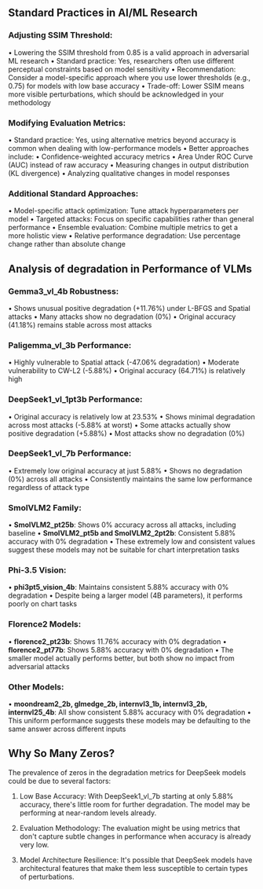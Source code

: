 ## Standard Practices in AI/ML Research

### Adjusting SSIM Threshold:
   • Lowering the SSIM threshold from 0.85 is a valid approach in adversarial ML research
   • Standard practice: Yes, researchers often use different perceptual constraints based on model sensitivity
   • Recommendation: Consider a model-specific approach where you use lower thresholds (e.g., 0.75) for models with low
base accuracy
   • Trade-off: Lower SSIM means more visible perturbations, which should be acknowledged in your methodology

### Modifying Evaluation Metrics:
   • Standard practice: Yes, using alternative metrics beyond accuracy is common when dealing with low-performance 
models
   • Better approaches include:
     • Confidence-weighted accuracy metrics
     • Area Under ROC Curve (AUC) instead of raw accuracy
     • Measuring changes in output distribution (KL divergence)
     • Analyzing qualitative changes in model responses

### Additional Standard Approaches:
   • Model-specific attack optimization: Tune attack hyperparameters per model
   • Targeted attacks: Focus on specific capabilities rather than general performance
   • Ensemble evaluation: Combine multiple metrics to get a more holistic view
   • Relative performance degradation: Use percentage change rather than absolute change

## Analysis of degradation in Performance of VLMs


### Gemma3_vl_4b Robustness:
   • Shows unusual positive degradation (+11.76%) under L-BFGS and Spatial attacks
   • Many attacks show no degradation (0%)
   • Original accuracy (41.18%) remains stable across most attacks

### Paligemma_vl_3b Performance:
   • Highly vulnerable to Spatial attack (-47.06% degradation)
   • Moderate vulnerability to CW-L2 (-5.88%)
   • Original accuracy (64.71%) is relatively high

### DeepSeek1_vl_1pt3b Performance:
   • Original accuracy is relatively low at 23.53%
   • Shows minimal degradation across most attacks (-5.88% at worst)
   • Some attacks actually show positive degradation (+5.88%)
   • Most attacks show no degradation (0%)

### DeepSeek1_vl_7b Performance:
   • Extremely low original accuracy at just 5.88%
   • Shows no degradation (0%) across all attacks
   • Consistently maintains the same low performance regardless of attack type

### SmolVLM2 Family:
• **SmolVLM2_pt25b**: Shows 0% accuracy across all attacks, including baseline
• **SmolVLM2_pt5b and SmolVLM2_2pt2b**: Consistent 5.88% accuracy with 0% degradation
• These extremely low and consistent values suggest these models may not be suitable for chart interpretation tasks

### Phi-3.5 Vision:
• **phi3pt5_vision_4b**: Maintains consistent 5.88% accuracy with 0% degradation
• Despite being a larger model (4B parameters), it performs poorly on chart tasks

### Florence2 Models:
• **florence2_pt23b**: Shows 11.76% accuracy with 0% degradation
• **florence2_pt77b**: Shows 5.88% accuracy with 0% degradation
• The smaller model actually performs better, but both show no impact from adversarial attacks

### Other Models:
• **moondream2_2b, glmedge_2b, internvl3_1b, internvl3_2b, internvl25_4b**: All show consistent 5.88% accuracy with 0% 
degradation
• This uniform performance suggests these models may be defaulting to the same answer across different inputs

## Why So Many Zeros?

The prevalence of zeros in the degradation metrics for DeepSeek models could be due to several factors:

1. Low Base Accuracy: With DeepSeek1_vl_7b starting at only 5.88% accuracy, there's little room for further degradation.
The model may be performing at near-random levels already.

2. Evaluation Methodology: The evaluation might be using metrics that don't capture subtle changes in performance when 
accuracy is already very low.

3. Model Architecture Resilience: It's possible that DeepSeek models have architectural features that make them less 
susceptible to certain types of perturbations.